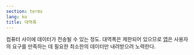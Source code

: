 ```yaml
---
section: terms
lang: ko
title: 대역폭
---
```


컴퓨터 사이에 데이터가 전송될 수 있는 정도. 대역폭은 제한되어 있으므로 [앱](/glossary/ko/terms/app-application)은 사용자의 요구를 만족하는 데 필요한 최소한의 데이터만 내려받으려 노력한다.
